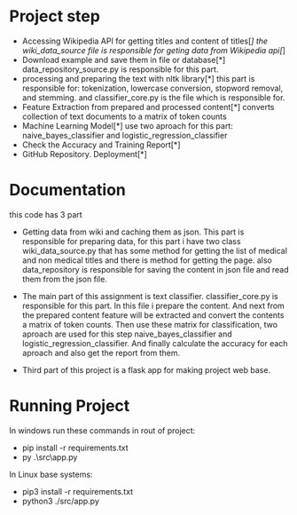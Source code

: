 # Project step
* Accessing Wikipedia API for getting titles and content of titles[*]
    the wiki_data_source file is responsible for geting data from Wikipedia api[*]
* Download example and save them in file or database[*]
    data_repository_source.py is responsible for this part.
* processing and preparing the text with nltk library[*]
    this part is responsible for: tokenization, lowercase conversion, stopword removal, and stemming. and classifier_core.py is the file which is responsible for.
* Feature Extraction from prepared and processed content[*]
    converts collection of text documents to a matrix of token counts
* Machine Learning Model[*]
    use two aproach for this part: naive_bayes_classifier and logistic_regression_classifier
* Check the Accuracy and Training Report[*]
* GitHub Repository. Deployment[*]

# Documentation
this code has 3 part 

* Getting data from wiki and caching them as json. This part is responsible for preparing data, for this part i have two class wiki_data_source.py that has some method for getting the list of medical and non medical titles and there is method for getting the page. also data_repository is responsible for saving the content in json file and read them from the json file.

* The main part of this assignment is text classifier. classifier_core.py is responsible for this part. In this file i prepare the content. And next from the prepared content feature will be extracted and convert the contents a matrix of token counts. Then use these matrix for classification, two aproach are used for this step  naive_bayes_classifier and logistic_regression_classifier. And finally calculate the accuracy for each aproach and also get the report from them.

* Third part of this project is a flask app for making project web base.

# Running Project
In windows run these commands in rout of project:
* pip install -r requirements.txt
* py .\src\app.py

In Linux base systems:
* pip3 install -r requirements.txt
* python3  ./src/app.py
